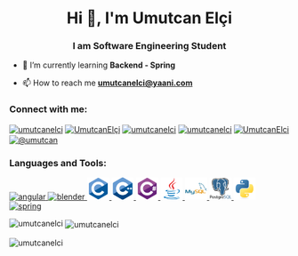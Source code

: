 <h1 align="center">Hi 👋, I'm Umutcan Elçi</h1>
<h3 align="center">I am Software Engineering Student</h3>

<!--<p align="left"> <img src="https://komarev.com/ghpvc/?username=umutcanelci&label=Profile%20views&color=0e75b6&style=flat" alt="umutcanelci" /> </p>-->

- 🌱 I’m currently learning **Backend - Spring**

- 📫 How to reach me **umutcanelci@yaani.com**

<h3 align="left">Connect with me:</h3>
<p align="left">
<a href="https://dev.to/umutcanelci" target="blank"><img align="center" src="https://raw.githubusercontent.com/rahuldkjain/github-profile-readme-generator/master/src/images/icons/Social/devto.svg" alt="umutcanelci" height="30" width="40" /></a>
<a href="https://linkedin.com/in/umutcan elçi" target="blank"><img align="center" src="https://raw.githubusercontent.com/rahuldkjain/github-profile-readme-generator/master/src/images/icons/Social/linked-in-alt.svg" alt="UmutcanElçi" height="30" width="40" /></a>
<a href="https://codesandbox.com/umutcanelci" target="blank"><img align="center" src="https://raw.githubusercontent.com/rahuldkjain/github-profile-readme-generator/master/src/images/icons/Social/codesandbox.svg" alt="umutcanelci" height="30" width="40" /></a>
<a href="https://www.hackerrank.com/umutcanelci" target="blank"><img align="center" src="https://raw.githubusercontent.com/rahuldkjain/github-profile-readme-generator/master/src/images/icons/Social/hackerrank.svg" alt="umutcanelci" height="30" width="40" /></a>
<a href="https://www.leetcode.com/umutcanelci" target="blank"><img align="center" src="https://raw.githubusercontent.com/rahuldkjain/github-profile-readme-generator/master/src/images/icons/Social/leet-code.svg" alt="UmutcanElci" height="30" width="40" /></a>
<a href="https://www.hackerearth.com/@umutcan" target="blank"><img align="center" src="https://raw.githubusercontent.com/rahuldkjain/github-profile-readme-generator/master/src/images/icons/Social/hackerearth.svg" alt="@umutcan" height="30" width="40" /></a>
</p>

<h3 align="left">Languages and Tools:</h3>
<p align="left"> <a href="https://angular.io" target="_blank" rel="noreferrer"> <img src="https://angular.io/assets/images/logos/angular/angular.svg" alt="angular" width="40" height="40"/> </a> <a href="https://www.blender.org/" target="_blank" rel="noreferrer"> <img src="https://download.blender.org/branding/community/blender_community_badge_white.svg" alt="blender" width="40" height="40"/> </a> <a href="https://www.cprogramming.com/" target="_blank" rel="noreferrer"> <img src="https://raw.githubusercontent.com/devicons/devicon/master/icons/c/c-original.svg" alt="c" width="40" height="40"/> </a> <a href="https://www.w3schools.com/cpp/" target="_blank" rel="noreferrer"> <img src="https://raw.githubusercontent.com/devicons/devicon/master/icons/cplusplus/cplusplus-original.svg" alt="cplusplus" width="40" height="40"/> </a> <a href="https://www.w3schools.com/cs/" target="_blank" rel="noreferrer"> <img src="https://raw.githubusercontent.com/devicons/devicon/master/icons/csharp/csharp-original.svg" alt="csharp" width="40" height="40"/> </a> <a href="https://www.java.com" target="_blank" rel="noreferrer"> <img src="https://raw.githubusercontent.com/devicons/devicon/master/icons/java/java-original.svg" alt="java" width="40" height="40"/> </a> <a href="https://www.mysql.com/" target="_blank" rel="noreferrer"> <img src="https://raw.githubusercontent.com/devicons/devicon/master/icons/mysql/mysql-original-wordmark.svg" alt="mysql" width="40" height="40"/> </a> <a href="https://www.postgresql.org" target="_blank" rel="noreferrer"> <img src="https://raw.githubusercontent.com/devicons/devicon/master/icons/postgresql/postgresql-original-wordmark.svg" alt="postgresql" width="40" height="40"/> </a> <a href="https://www.python.org" target="_blank" rel="noreferrer"> <img src="https://raw.githubusercontent.com/devicons/devicon/master/icons/python/python-original.svg" alt="python" width="40" height="40"/> </a> <a href="https://spring.io/" target="_blank" rel="noreferrer"> <img src="https://www.vectorlogo.zone/logos/springio/springio-icon.svg" alt="spring" width="40" height="40"/> </a> </p>

<p><img align="left" src="https://github-readme-stats.vercel.app/api/top-langs?username=umutcanelci&show_icons=true&locale=en&layout=compact" alt="umutcanelci" /></p>

<p>&nbsp;<img align="center" src="https://github-readme-stats.vercel.app/api?username=umutcanelci&show_icons=true&locale=en" alt="umutcanelci" /></p>

<p><img align="center" src="https://github-readme-streak-stats.herokuapp.com/?user=umutcanelci&" alt="umutcanelci" /></p>
